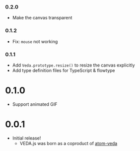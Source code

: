 ### 0.2.0
* Make the canvas transparent

### 0.1.2
* Fix: `mouse` not working

### 0.1.1
* Add `Veda.prototype.resize()` to resize the canvas explicitly
* Add type definition files for TypeScript & flowtype

# 0.1.0
* Support animated GIF

# 0.0.1
* Initial release!
  * VEDA.js was born as a coproduct of [atom-veda](https://github.com/fand/atom-veda/)
